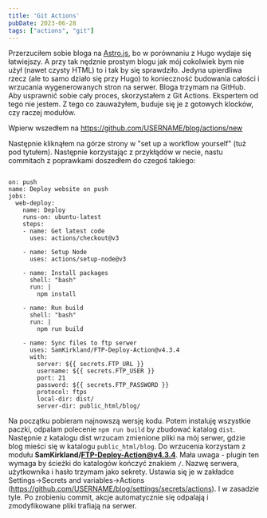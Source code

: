 ```yaml
---
title: 'Git Actions'
pubDate: 2023-06-28
tags: ["actions", "git"]
---
```


Przerzuciłem sobie bloga na <a href="https://astro.build/">Astro.js</a>, bo w porównaniu z Hugo wydaje się łatwiejszy.
A przy tak nędznie prostym blogu jak mój cokolwiek bym nie użył (nawet czysty HTML) to i tak by się sprawdziło.
Jedyna upierdliwa rzecz (ale to samo działo się przy Hugo) to konieczność budowania całości i wrzucania wygenerowanych stron na serwer.
Bloga trzymam na GitHub. Aby usprawnić sobie cały proces, skorzystałem z Git Actions.
Ekspertem od tego nie jestem. Z tego co zauważyłem, buduje się je z gotowych klocków, czy raczej modułów.

Wpierw wszedłem na https://github.com/USERNAME/blog/actions/new

Następnie kliknąłem na górze strony w "set up a workflow yourself" (tuż pod tytułem). Następnie korzystając z przykłądów w necie, nastu commitach z poprawkami doszedłem do czegoś takiego:

<pre class="line-numbers"><code class="language-js">
on: push
name: Deploy website on push
jobs:
  web-deploy:
    name: Deploy
    runs-on: ubuntu-latest
    steps:
    - name: Get latest code
      uses: actions/checkout@v3

    - name: Setup Node
      uses: actions/setup-node@v3

    - name: Install packages
      shell: "bash"
      run: |
        npm install

    - name: Run build
      shell: "bash"
      run: |
        npm run build

    - name: Sync files to ftp serwer
      uses: SamKirkland/FTP-Deploy-Action@v4.3.4
      with:
        server: ${{ secrets.FTP_URL }}
        username: ${{ secrets.FTP_USER }}
        port: 21
        password: ${{ secrets.FTP_PASSWORD }}
        protocol: ftps
        local-dir: dist/
        server-dir: public_html/blog/
</code></pre>

Na początku pobieram najnowszą wersję kodu. Potem instaluję wszystkie paczki, odpalam polecenie `npm run build` by zbudować katalog `dist`. Następnie z katalogu dist wrzucam zmienione pliki na mój serwer, gdzie blog mieści się w katalogu `public_html/blog`. Do wrzucenia korzystam z modułu **SamKirkland/FTP-Deploy-Action@v4.3.4**. Mała uwaga - plugin ten wymaga by ścieżki do katalogów kończyć znakiem `/`.
Nazwę serwera, użytkownika i hasło trzymam jako sekrety. Ustawia się je w zakładce Settings->Secrets and variables->Actions (https://github.com/USERNAME/blog/settings/secrets/actions). I w zasadzie tyle. Po zrobieniu commit, akcje automatycznie się odpalają i zmodyfikowane pliki trafiają na serwer.